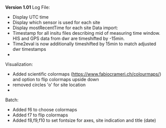 **Version 1.01**
Log File:
- Display UTC time 
- Display which sensor is used for each site
- Display mostRecentTime for each site
Data import:
- Timestamp for all insitu files describing mid of measuring time window. HIS and GPS data from dwr are timeshifted by -15min.
- Time2eval is now additionally timeshifted by 15min to match adjusted dwr timestamps
- 
Visualization:
- Added scientific colormaps (https://www.fabiocrameri.ch/colourmaps/) and option to flip colormaps upside down
- removed circles 'o' for site location
- 

Batch:
- Added f6 to choose colormaps
- Added f7 to flip colormaps
- Added f8,f9,f10 to set fontsize for axes, site indication and title (date)
 

